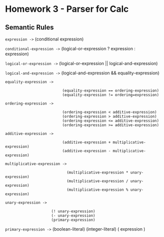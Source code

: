 # Homework 3 - Parser for Calc

## Semantic Rules

`expression ->` (conditional expression)

`conditional-expression ->`     (logical-or-expression ? expression : expression)

 `logical-or-expression ->`     (logical-or-expression || logical-and-expression)
 
 `logical-and-expression ->`    (logical-and-expression && equality-expression)

 `equality-expression ->`        
 
                              (equality-expression == ordering-expression)
                              (equality-expression != ordering=expression) 

 `ordering-expression ->`     
 
                              (ordering-expression < additive-expression)
                              (ordering-expression > additive-expression)
                              (ordering-expression <= additive-expression)
                              (ordering-expression >= additive-expression)
      
`additive-expression ->`      

                              (additive-expression + multiplicative-expression)
                              (additive-expression - multiplicative-expression)
             
 `multiplicative-expression ->` 
 
                                (multiplicative-expression * unary-expression)
                                (multiplicative-expression / unary-expression)
                                (multiplicative-expression % unary-expression)
                             
`unary-expression ->`    

                         (! unary-expression)
                         (- unary-expression)
                         (primary-expression)
                    
`primary-expression ->` (boolean-literal)
                        (integer-literal)
                        ( expression )
                   
                       

